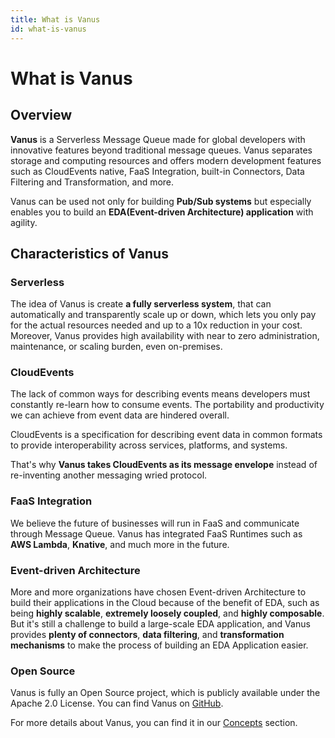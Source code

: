 ```yaml
---
title: What is Vanus
id: what-is-vanus
---
```

# What is Vanus

## Overview
**Vanus** is a Serverless Message Queue made for global developers with innovative features beyond traditional message queues.
Vanus separates storage and computing resources and offers modern development features such as CloudEvents native,
FaaS Integration, built-in Connectors, Data Filtering and Transformation, and more.

Vanus can be used not only for building **Pub/Sub systems** but especially enables you to build an **EDA(Event-driven Architecture) 
application** with agility.

## Characteristics of Vanus

### Serverless

The idea of Vanus is create **a fully serverless system**, that can automatically and transparently 
scale up or down, which lets you only pay for the actual resources needed and up to a 10x reduction in your cost. 
Moreover, Vanus provides high availability with near to zero administration, maintenance, or scaling burden, even on-premises.

### CloudEvents

The lack of common ways for describing events means developers must constantly re-learn how to consume events. 
The portability and productivity we can achieve from event data are hindered overall.

CloudEvents is a specification for describing event data in common formats to provide interoperability across services, 
platforms, and systems.

That's why **Vanus takes CloudEvents as its message envelope** instead of re-inventing another messaging wried protocol.

### FaaS Integration

We believe the future of businesses will run in FaaS and communicate through Message Queue. Vanus has integrated
FaaS Runtimes such as **AWS Lambda**, **Knative**, and much more in the future.

### Event-driven Architecture

More and more organizations have chosen Event-driven Architecture to build their applications in the Cloud because of 
the benefit of EDA, such as being **highly scalable**, **extremely loosely coupled**, and **highly composable**. But it's still a 
challenge to build a large-scale EDA application, and Vanus provides **plenty of connectors**, **data filtering**, and
**transformation mechanisms** to make the process of building an EDA Application easier.

### Open Source

Vanus is fully an Open Source project, which is publicly available under the Apache 2.0 License. You can find Vanus on [GitHub](https://github.com/linkall-labs/vanus).

For more details about Vanus, you can find it in our [Concepts](concepts) section.
